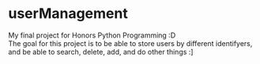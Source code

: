 # userManagement
My final project for Honors Python Programming :D <br>
The goal for this project is to be able to store users by different identifyers, and be able to search, delete, add, and do other things :]
